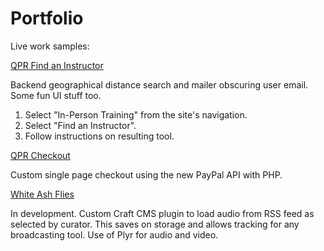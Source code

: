 # Portfolio
Live work samples:

[QPR Find an Instructor](https://qprinstitute.com)

Backend geographical distance search and mailer obscuring user email. Some fun UI stuff too.
1. Select "In-Person Training" from the site's navigation.
2. Select "Find an Instructor".
3. Follow instructions on resulting tool.

[QPR Checkout](http://qprinstitute.com/store)

Custom single page checkout using the new PayPal API with PHP.


[White Ash Flies](http://138.68.27.130/)

In development. Custom Craft CMS plugin to load audio from RSS feed as selected by curator. This saves on storage and allows tracking for any broadcasting tool. Use of Plyr for audio and video.
